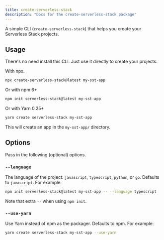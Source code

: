 ```yaml
---
title: create-serverless-stack
description: "Docs for the create-serverless-stack package"
---
```


A simple CLI (`create-serverless-stack`) that helps you create your Serverless Stack projects.

## Usage

There's no need install this CLI. Just use it directly to create your projects.

With npx.

```bash
npx create-serverless-stack@latest my-sst-app
```

Or with npm 6+

```bash
npm init serverless-stack@latest my-sst-app
```

Or with Yarn 0.25+

```bash
yarn create serverless-stack my-sst-app
```

This will create an app in the `my-sst-app/` directory.

## Options

Pass in the following (optional) options.

### `--language`

The language of the project: `javascript`, `typescript`, `python`, or `go`. Defaults to `javascript`. For example:

```bash
npm init serverless-stack@latest my-sst-app -- --language typescript
```

Note that extra `--` when using `npm init`.

### `--use-yarn`

Use Yarn instead of npm as the packager. Defaults to npm. For example:

```bash
yarn create serverless-stack my-sst-app --use-yarn
```
